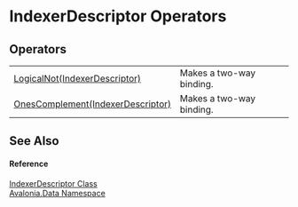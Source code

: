 # IndexerDescriptor Operators




## Operators
<table>
<tr>
<td><a href="M_Avalonia_Data_IndexerDescriptor_op_LogicalNot">LogicalNot(IndexerDescriptor)</a></td>
<td>Makes a two-way binding.</td>
</tr>
<tr>
<td><a href="M_Avalonia_Data_IndexerDescriptor_op_OnesComplement">OnesComplement(IndexerDescriptor)</a></td>
<td>Makes a two-way binding.</td>
</tr>
</table>

## See Also


#### Reference
<a href="T_Avalonia_Data_IndexerDescriptor">IndexerDescriptor Class</a>  
<a href="N_Avalonia_Data">Avalonia.Data Namespace</a>  

